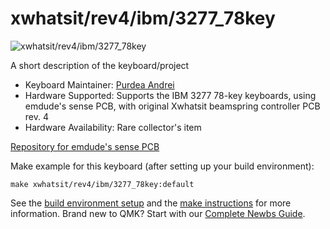 # xwhatsit/rev4/ibm/3277_78key

![xwhatsit/rev4/ibm/3277_78key](https://deskthority.net/wiki/images/a/a0/3277.jpg)

A short description of the keyboard/project

* Keyboard Maintainer: [Purdea Andrei](https://github.com/purdeaandrei)
* Hardware Supported: Supports the IBM 3277 78-key keyboards, using emdude's sense PCB, with original Xwhatsit beamspring controller PCB rev. 4
* Hardware Availability: Rare collector's item

[Repository for emdude's sense PCB](https://github.com/emdude/XWhatsit-CommonSense-Compatible-IBM-3277-PCB)

Make example for this keyboard (after setting up your build environment):

    make xwhatsit/rev4/ibm/3277_78key:default

See the [build environment setup](https://docs.qmk.fm/#/getting_started_build_tools) and the [make instructions](https://docs.qmk.fm/#/getting_started_make_guide) for more information. Brand new to QMK? Start with our [Complete Newbs Guide](https://docs.qmk.fm/#/newbs).
